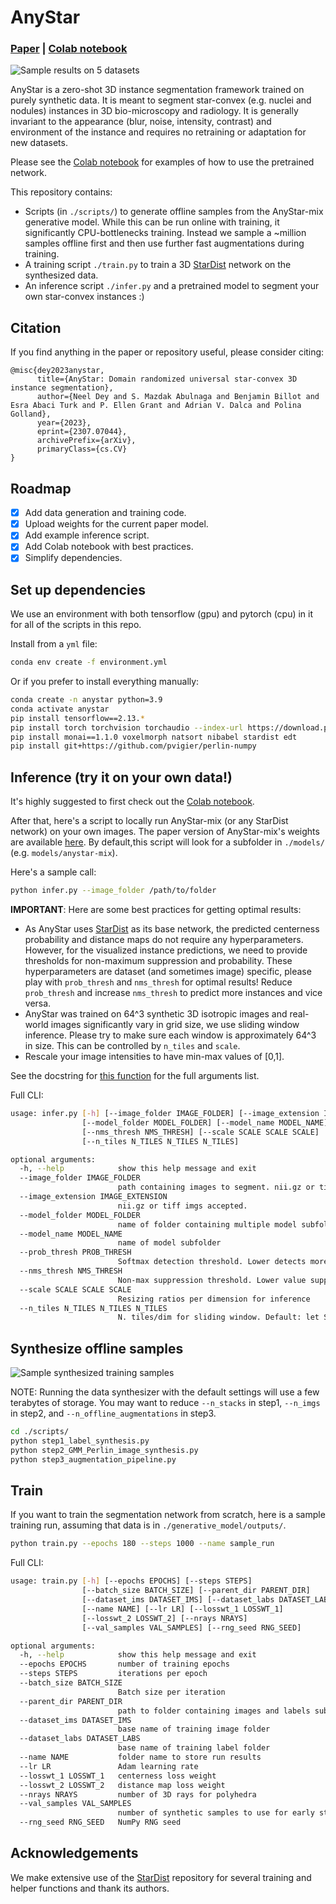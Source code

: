 # AnyStar
### [Paper](https://arxiv.org/abs/2307.07044) | [Colab notebook](https://colab.research.google.com/drive/1jjgVYQ1acXHsZyEQzVWGMDU84tvsDxth?usp=sharing)

![Sample results on 5 datasets](https://www.neeldey.com/files/arxiv23_anystar_results.png)

AnyStar is a zero-shot 3D instance segmentation framework trained on purely
synthetic data. It is meant to segment star-convex (e.g. nuclei and nodules)
instances in 3D bio-microscopy and radiology. It is generally invariant to the
appearance (blur, noise, intensity, contrast) and environment of the instance
and requires no retraining or adaptation for new datasets.

Please see the [Colab notebook](https://colab.research.google.com/drive/1jjgVYQ1acXHsZyEQzVWGMDU84tvsDxth?usp=sharing)
for examples of how to use the pretrained network.

This repository contains:
- Scripts (in `./scripts/`) to generate offline samples from the AnyStar-mix
generative model. While this can be run online with training, it significantly
CPU-bottlenecks training. Instead we sample a ~million samples offline first
and then use further fast augmentations during training.
- A training script `./train.py` to train a 3D [StarDist](https://github.com/stardist)
network on the synthesized data.
- An inference script `./infer.py` and a pretrained model to segment your own 
star-convex instances :)



## Citation

If you find anything in the paper or repository useful, please consider citing:

```
@misc{dey2023anystar,
      title={AnyStar: Domain randomized universal star-convex 3D instance segmentation}, 
      author={Neel Dey and S. Mazdak Abulnaga and Benjamin Billot and Esra Abaci Turk and P. Ellen Grant and Adrian V. Dalca and Polina Golland},
      year={2023},
      eprint={2307.07044},
      archivePrefix={arXiv},
      primaryClass={cs.CV}
}
```

## Roadmap
- [x] Add data generation and training code.
- [x] Upload weights for the current paper model.
- [x] Add example inference script.
- [x] Add Colab notebook with best practices.
- [x] Simplify dependencies.

## Set up dependencies
We use an environment with both tensorflow (gpu) and pytorch (cpu) in it for all
of the scripts in this repo.

Install from a `yml` file:
```bash
conda env create -f environment.yml
```

Or if you prefer to install everything manually:
```bash
conda create -n anystar python=3.9
conda activate anystar
pip install tensorflow==2.13.*
pip install torch torchvision torchaudio --index-url https://download.pytorch.org/whl/cpu
pip install monai==1.1.0 voxelmorph natsort nibabel stardist edt
pip install git+https://github.com/pvigier/perlin-numpy
```

## Inference (try it on your own data!)
It's highly suggested to first check out the [Colab notebook](https://colab.research.google.com/drive/1jjgVYQ1acXHsZyEQzVWGMDU84tvsDxth?usp=sharing).

After that, here's a script to locally run AnyStar-mix (or any StarDist network) on your own images.
The paper version of AnyStar-mix's weights are available 
[here](https://drive.google.com/drive/folders/1yiY_vBR2GQW9zJzgUPRWeIecN4ZnCi3c?usp=sharing). 
By default,this script will look for a subfolder in `./models/` (e.g. `models/anystar-mix`).

Here's a sample call:
```bash
python infer.py --image_folder /path/to/folder 
```

**IMPORTANT**: Here are some best practices for getting optimal results:
- As AnyStar uses [StarDist](https://github.com/stardist/stardist) as its base network, the predicted centerness probability and distance maps do not require any hyperparameters. However, for the visualized instance predictions, we need to provide thresholds for non-maximum suppression and probability. These hyperparameters are dataset (and sometimes image) specific, please play with `prob_thresh` and `nms_thresh` for optimal results! Reduce `prob_thresh` and increase `nms_thresh` to predict more instances and vice versa.
- AnyStar was trained on 64^3 synthetic 3D isotropic images and real-world images significantly vary in grid size, we use sliding window inference. Please try to make sure each window is approximately 64^3 in size. This can be controlled by `n_tiles` and `scale`.
- Rescale your image intensities to have min-max values of [0,1].

See the docstring for [this function](https://github.com/stardist/stardist/blob/master/stardist/models/base.py#L634) for the full arguments list.

Full CLI:
```bash
usage: infer.py [-h] [--image_folder IMAGE_FOLDER] [--image_extension IMAGE_EXTENSION]
                [--model_folder MODEL_FOLDER] [--model_name MODEL_NAME] [--prob_thresh PROB_THRESH]
                [--nms_thresh NMS_THRESH] [--scale SCALE SCALE SCALE]
                [--n_tiles N_TILES N_TILES N_TILES]

optional arguments:
  -h, --help            show this help message and exit
  --image_folder IMAGE_FOLDER
                        path containing images to segment. nii.gz or tiff imgs accepted.
  --image_extension IMAGE_EXTENSION
                        nii.gz or tiff imgs accepted.
  --model_folder MODEL_FOLDER
                        name of folder containing multiple model subfolders
  --model_name MODEL_NAME
                        name of model subfolder
  --prob_thresh PROB_THRESH
                        Softmax detection threshold. Lower detects more and vice versa.
  --nms_thresh NMS_THRESH
                        Non-max suppression threshold. Lower value suppresses more.
  --scale SCALE SCALE SCALE
                        Resizing ratios per dimension for inference
  --n_tiles N_TILES N_TILES N_TILES
                        N. tiles/dim for sliding window. Default: let StarDist decide

```

## Synthesize offline samples
![Sample synthesized training samples](https://www.neeldey.com/files/arxiv23_anystar_samples.png)

NOTE: Running the data synthesizer with the default settings will use a few
terabytes of storage. You may want to reduce `--n_stacks` in step1,
`--n_imgs` in step2, and `--n_offline_augmentations` in step3.

```bash
cd ./scripts/
python step1_label_synthesis.py
python step2_GMM_Perlin_image_synthesis.py
python step3_augmentation_pipeline.py
```

## Train
If you want to train the segmentation network from scratch, here is a sample
training run, assuming that data is in `./generative_model/outputs/`.

```bash
python train.py --epochs 180 --steps 1000 --name sample_run
```

Full CLI:
```bash
usage: train.py [-h] [--epochs EPOCHS] [--steps STEPS]
                [--batch_size BATCH_SIZE] [--parent_dir PARENT_DIR]
                [--dataset_ims DATASET_IMS] [--dataset_labs DATASET_LABS]
                [--name NAME] [--lr LR] [--losswt_1 LOSSWT_1]
                [--losswt_2 LOSSWT_2] [--nrays NRAYS]
                [--val_samples VAL_SAMPLES] [--rng_seed RNG_SEED]

optional arguments:
  -h, --help            show this help message and exit
  --epochs EPOCHS       number of training epochs
  --steps STEPS         iterations per epoch
  --batch_size BATCH_SIZE
                        Batch size per iteration
  --parent_dir PARENT_DIR
                        path to folder containing images and labels subfolders
  --dataset_ims DATASET_IMS
                        base name of training image folder
  --dataset_labs DATASET_LABS
                        base name of training label folder
  --name NAME           folder name to store run results
  --lr LR               Adam learning rate
  --losswt_1 LOSSWT_1   centerness loss weight
  --losswt_2 LOSSWT_2   distance map loss weight
  --nrays NRAYS         number of 3D rays for polyhedra
  --val_samples VAL_SAMPLES
                        number of synthetic samples to use for early stopping
  --rng_seed RNG_SEED   NumPy RNG seed
```

## Acknowledgements
We make extensive use of the [StarDist](https://github.com/stardist) repository
for several training and helper functions and thank its authors.
